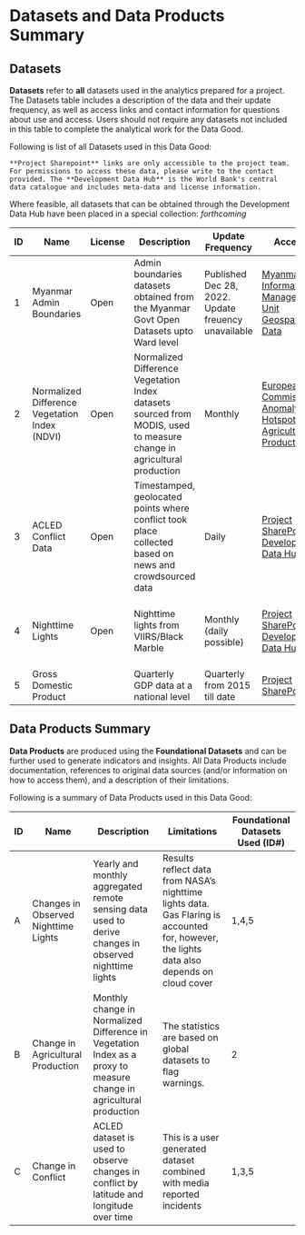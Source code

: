 # Datasets and Data Products Summary

## Datasets

**Datasets** refer to **all** datasets used in the analytics prepared for a project. The Datasets table includes a description of the data and their update frequency, as well as access links and contact information for questions about use and access. Users should not require any datasets not included in this table to complete the analytical work for the Data Good.

Following is list of all Datasets used in this Data Good:

```{note}
**Project Sharepoint** links are only accessible to the project team. For permissions to access these data, please write to the contact provided. The **Development Data Hub** is the World Bank's central data catalogue and includes meta-data and license information.
```

Where feasible, all datasets that can be obtained through the Development Data Hub have been placed in a special collection: *forthcoming*

| ID  | Name | License | Description | Update Frequency | Access | Contact |
| --- | ---- | ------- | ----------- | ---------------- | ------ | ------- |
| 1   |   Myanmar Admin Boundaries    |   Open      |         Admin boundaries datasets obtained from the Myanmar Govt Open Datasets upto Ward level    |         Published Dec 28, 2022. Update freuency unavailable         |  [Myanmar Information Management Unit Geospatial Data](https://geonode.themimu.info/layers/?limit=100&offset=0)      |   [Sahiti Sarva](mailto:ssarva@worldbank.org), Data Lab      |
| 2     | Normalized Difference Vegetation Index (NDVI) | Open                   | Normalized Difference Vegetation Index datasets sourced from MODIS, used to measure change in agricultural production | Monthly                                                           | [European Commission, Anomaly Hotspots of Agricultural Production](https://mars.jrc.ec.europa.eu/asap/country.php?cntry=238) | [Benny Istanto](mailto:bistanto@worldbank.org), GOST                        |
| 3      | ACLED Conflict Data                           | Open                   | Timestamped, geolocated points where conflict took place collected based on news and   crowdsourced data              | Daily                                                             | [Project SharePoint](https://worldbankgroup.sharepoint.com.mcas.ms/teams/DevelopmentDataPartnershipCommunity-WBGroup/Shared%20Documents/Forms/AllItems.aspx?csf=1&web=1&e=Yvwh8r&cid=fccdf23e%2D94d5%2D48bf%2Db75d%2D0af291138bde&FolderCTID=0x012000CFAB9FF0F938A64EBB297E7E16BDFCFD&id=%2Fteams%2FDevelopmentDataPartnershipCommunity%2DWBGroup%2FShared%20Documents%2FProjects%2FData%20Lab%2FMyanmar%20Economic%20Monitor%2FData%2FACLED&viewid=80cdadb3%2D8bb3%2D47ae%2D8b18%2Dc1dd89c373c5); [Development Data Hub](https://datacatalog.worldbank.org/int/search/dataset/0061835/acled---middle-east)                                              | [Sahiti Sarva](mailto:ssarva@worldbank.org), GOST                        |
| 4      | Nighttime Lights                              | Open                   | Nighttime lights from VIIRS/Black Marble                                                                              | Monthly (daily possible)                                          | [Project SharePoint](https://worldbankgroup.sharepoint.com.mcas.ms/teams/DevelopmentDataPartnershipCommunity-WBGroup/Shared%20Documents/Forms/AllItems.aspx?csf=1&web=1&e=Yvwh8r&cid=fccdf23e%2D94d5%2D48bf%2Db75d%2D0af291138bde&FolderCTID=0x012000CFAB9FF0F938A64EBB297E7E16BDFCFD&id=%2Fteams%2FDevelopmentDataPartnershipCommunity%2DWBGroup%2FShared%20Documents%2FProjects%2FData%20Lab%2FMyanmar%20Economic%20Monitor%2FData%2FNighttime%20Lights%20BlackMarble&viewid=80cdadb3%2D8bb3%2D47ae%2D8b18%2Dc1dd89c373c5); [Development Data Hub](https://datacatalog.worldbank.org/int/data/dataset/0063879/syria__night_time_lights)                                              | [Benjamin Stewart](mailto:bstewart@worldbank.org), GOST; [Robert Marty](mailto:rmarty@worldbank.org),   DIME |
| 5   |   Gross Domestic Product   |         |    Quarterly GDP data at a national level         |       Quarterly from 2015 till date           |   [Project SharePoint](https://worldbankgroup.sharepoint.com.mcas.ms/teams/DevelopmentDataPartnershipCommunity-WBGroup/Shared%20Documents/Forms/AllItems.aspx?csf=1&web=1&e=Yvwh8r&cid=fccdf23e%2D94d5%2D48bf%2Db75d%2D0af291138bde&FolderCTID=0x012000CFAB9FF0F938A64EBB297E7E16BDFCFD&id=%2Fteams%2FDevelopmentDataPartnershipCommunity%2DWBGroup%2FShared%20Documents%2FProjects%2FData%20Lab%2FMyanmar%20Economic%20Monitor%2FData%2FGDP%2FRawData&viewid=80cdadb3%2D8bb3%2D47ae%2D8b18%2Dc1dd89c373c5)     |         |

## Data Products Summary

**Data Products** are produced using the **Foundational Datasets** and can be further used to generate indicators and insights. All Data Products include documentation, references to original data sources (and/or information on how to access them), and a description of their limitations.

Following is a summary of Data Products used in this Data Good:

| ID  | Name | Description | Limitations | Foundational Datasets Used (ID#) |
| --- | ---- | ----------- | ----------- | -------------------------------- |
| A   | Changes in Observed Nighttime Lights     |    Yearly and monthly aggregated remote   sensing data used to derive changes in observed nighttime lights         |      Results reflect data from NASA’s nighttime lights data. Gas Flaring is accounted for, however, the lights data also depends on cloud cover       |               1,4,5                   |
| B   |   Change in Agricultural Production    |    Monthly change in Normalized Difference   in Vegetation Index as a proxy to measure change in agricultural production         |      The statistics are based on global datasets to flag warnings.       |         2                         |
| C   |  Change in Conflict    |     ACLED dataset is used to observe changes in conflict by latitude and longitude over time        |      This is a user generated dataset combined with media reported incidents       |                      1,3,5            |
